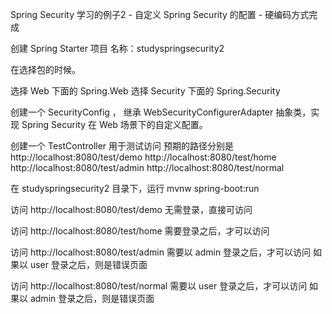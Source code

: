 Spring Security 学习的例子2 - 自定义 Spring Security 的配置 - 硬编码方式完成


创建 Spring Starter 项目
名称：studyspringsecurity2



在选择包的时候。

选择 Web 下面的 Spring.Web
选择 Security 下面的 Spring.Security




创建一个 SecurityConfig ， 继承 WebSecurityConfigurerAdapter 抽象类，实现 Spring Security 在 Web 场景下的自定义配置。





创建一个  TestController
用于测试访问
预期的路径分别是
http://localhost:8080/test/demo
http://localhost:8080/test/home
http://localhost:8080/test/admin
http://localhost:8080/test/normal




在 studyspringsecurity2 目录下，运行
mvnw spring-boot:run



访问
http://localhost:8080/test/demo
无需登录，直接可访问


访问
http://localhost:8080/test/home
需要登录之后，才可以访问

访问
http://localhost:8080/test/admin
需要以 admin 登录之后，才可以访问
如果以 user 登录之后，则是错误页面

访问
http://localhost:8080/test/normal
需要以 user 登录之后，才可以访问
如果以 admin 登录之后，则是错误页面



